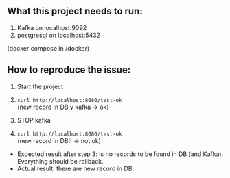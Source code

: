 ## What this project needs to run:
1. Kafka on localhost:9092
2. postgresql on localhost:5432   

(docker compose in /docker)


## How to reproduce the issue:
1. Start the project   
2. ```curl http://localhost:8080/test-ok```   
(new record in DB y kafka -> ok)   

3. STOP kafka  
4. ```curl http://localhost:8080/test-ok```   
(new record in DB!! -> not ok)

- Expected result after step 3: is no records to be found in DB (and Kafka). Everything should be rollback.
- Actual result: there are new record in DB.